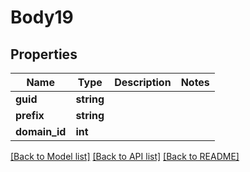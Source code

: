 # Body19

## Properties
Name | Type | Description | Notes
------------ | ------------- | ------------- | -------------
**guid** | **string** |  | 
**prefix** | **string** |  | 
**domain_id** | **int** |  | 

[[Back to Model list]](../../README.md#documentation-for-models) [[Back to API list]](../../README.md#documentation-for-api-endpoints) [[Back to README]](../../README.md)

